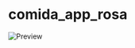 # comida_app_rosa


![Preview](https://github.com/byronsmb/comida_app_rosa/assets/139835923/553abbed-5621-4d0d-b915-4fa3cc0ab706)
